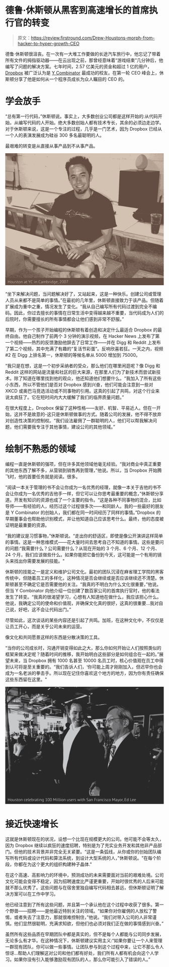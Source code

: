 # 德鲁·休斯顿从黑客到高速增长的首席执行官的转变

> 原文：<https://review.firstround.com/Drew-Houstons-morph-from-hacker-to-hyper-growth-CEO>

德鲁·休斯顿很沮丧。在一次有一大堆工作要做的长途汽车旅行中，他忘记了带着所有文件的拇指驱动器——在云出现之前，那曾经意味着“游戏结束”几分钟后，他编写了问题的解决方案。七年时间，2.57 亿美元的资金和超过 1 亿的用户， [Dropbox](https://www.dropbox.com/ "null") 被广泛认为是 [Y Combinator](http://www.ycombinator.com/ "null") 最成功的校友。在第一轮 CEO 峰会上，休斯顿分享了他是如何从一个程序员成长为众人瞩目的 CEO 的。

# 学会放手

“总有第一行代码，”休斯顿说。事实上，大多数创业公司都是这样开始的:从代码开始，从编写代码的人开始。绝大多数创始人都有技术专长，其余的必须边走边学。对于休斯顿来说，这是一个专注的过程，几乎是一门艺术，因为 Dropbox 已经从一个人的表演发展成为硅谷 300 多名最聪明的人。

最艰难的转变是从直接从事产品到不从事产品。

![](img/01af8faf28bd8177d88337586468129c.png)

“坐下来解决问题，当问题解决好了，又站起来，这是一种快乐。创建公司或管理人员从来都不是简单的事情。”在最初的几年里，休斯顿直接致力于该产品。但随着扩展成为重中之重，情况发生了变化。“我从自己编写所有代码过渡到完全不编码。因此，你过去擅长的事情在日常生活中变得越来越不重要，当代码成为人们的后院时，你需要擅长的所有事情都会让他们感到非常不舒服。”

早期，作为一个孩子开始编程的休斯顿有着创造和决定什么最适合 Dropbox 的最终自由。他自己制作了前两个 3 分钟的演示视频，在 Hacker News 上发布了第一个视频——热烈的反馈激励他辞去了日常工作——并在 Digg 和 Reddit 上发布了第二个视频，其中充满了有趣的“复活节彩蛋”。反响欣喜若狂。一天之内，视频#2 在 Digg 上排名第一，休斯顿的等候名单从 5000 增加到 75000。

“我只是在想，这是一个初步采纳者的受众，那么他们在哪里闲逛呢？像 Digg 和 Reddit 这样的网站是流量和社区的巨大来源，在那里人们为了新技术而尝试新技术。除了知道在哪里找到他的观众，他还知道他们想要什么。“我加入了所有这些小东西，所以不管他们是否对 Dropbox 感到兴奋，他们可能会注意到一些对 XKCD 或奥巴马竞选活动或不同事物的引用。这真的引起了共鸣，对这个行业来说太疯狂了。它在短时间内大大缓解了我们的临界质量问题。”

在很大程度上，Dropbox 保留了这种性格——友好、机智、平易近人。但在一开始，这并不是故意的-这只是休斯顿做事的方式。随着公司的发展，他不得不放弃对创造性决策的控制权。“我们设法雇佣了一群聪明的人，他们可以帮我解决问题，他们需要我专注于其他事情，建设公司的其他领域。”

# 绘制不熟悉的领域

编程一直是休斯顿的强项，但在许多其他领域他毫无经验。“我对商业中真正重要的其他东西了解不多，从营销到销售再到管理，”他说。所以，当 Dropbox 开始腾飞时，他的首要任务就是阅读。很多。

“阅读一本关于管理的书不会让你成为一名优秀的经理，就像一本关于吉他的书不会让你成为一名优秀的吉他手一样，但它可以让你思考最重要的概念，”休斯顿分享道。开发有知识的资源也成了一个主要的指令。“这是各种不同事物的混合，比如导师——有经验的人，经历过这个过程很多次——和同龄人。我的一些最好的朋友是 Y Combinator 的创始人，我们都在同一时间经历了同样的事情。”Dropbox 的早期董事会也帮助他识别模式，并让他知道自己应该思考什么。最终，他的态度被证明是最重要的资源。

“我的建议是习惯事物，”休斯顿说。“走出你的舒适区，即使是像公开演讲这样简单的事情。这是一种思维模式——花大量时间去思考自己不知道的事情。这些是要问的问题:“我需要什么？公司需要什么？从现在开始的 3 个月、6 个月、12 个月、24 个月，我们应该做些什么。如果你能把它备份到今天，这可能是一个有用的镜头来找出你需要发展的技能。"

休斯顿的技能之一是定义和维护公司文化。最初的团队沉浸在麻省理工学院的黑客传统中，但随着员工的多样化，这种情况是否会继续或是否应该继续还不清楚。休斯顿甚至不确定它是否需要他的关注。“我真的不明白为什么文化很重要，”他说。但当 Y Combinator 向他介绍一位创建了数百家公司的首席执行官时，他的看法发生了转变。“我真的很渴望学习，心想有人知道他在做什么，我应该担心什么。他说，我确定公司的使命和价值观，并确保文化真的很好，这真的很重要...我对自己说，好吧，这不会让代码出门。”

尽管如此，这次谈话的某些内容还是引起了共鸣。加班，在这种文化中，不仅仅是让员工开心，而是关乎公司未来的运营。

像文化和共同愿景这样的东西是分散决策的工具。

“当你的公司成长时，沟通开销变得如此之大，那么你如何开始让人们按照类似的框架来做决定呢？随着时间的推移，我开始明白这些部分是如何组合在一起的。”展望未来，当 Dropbox 拥有 1000 名甚至 10000 名员工时，核心价值观在员工中得到认可将是至关重要的。“我们告诉人们，‘你可能上周才刚刚加入，但迟早你也会成为一名老派的拳击手。所以现在记住你喜欢这个地方的地方，因为你有责任确保这些东西留在这里。"

![](img/56de37b48b7c1f037b9e82f2d231d0bc.png)

# 接近快速增长

这就是休斯顿现在的状况，设想一个比现在规模更大的公司。他可能不会等太久，因为 Dropbox 继续以疯狂的速度招聘，特别是为了充实业务开发和其他非产品部门。但他的技术背景并非完全无关紧要。“这是一条弧线，从你或你的创始团队编写所有代码或设计代码和算法系统，到设计大型系统的人，”休斯顿说。"在每个阶段，你都在为这个更大的组织构建种子晶体."

在这个高速、高影响力的环境中，预测成功的未来需要面对当前的艰难处境。公司文化可能会变得不稳定，因为招聘速度比严谨更重要，开始时很优秀的人后来可能就不那么优秀了。这些问题与在宿舍里独自编写代码相去甚远，但休斯顿证明了解决方案可以在工作中学习。

他已经注意到了所有这些问题，并且第一个承认他在这个过程中收获了很多。第一个野兽——招聘——是他最近特别关注的领域。“如果你对你雇佣的人放松了警惕，或者失去了注意力，那就很难控制住，”他说。“我们对带入公司的人非常谨慎。他们显然很聪明，充满求知欲，但他们也必须对我们正在做的事情感到兴奋。”

虽然所有这些品质在早期团队中都是真实的，但不是每个人都能与公司同步发展，无论多么有才华。在这种情况下，休斯顿建议实用主义:“如果你要让一个人来管理一群现有团队，你可以做一些事情。让团队参与到这个过程中来，让它不那么令人惊讶...帮助人们理解这对公司和他们都有好处，我们所有人都有机会向这个人学习。如果你没有引入能够激励现有团队的人，那么你可能引入了错误的人。”